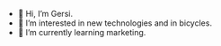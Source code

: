 - 👋 Hi, I’m Gersi.
- 👀 I’m interested in new technologies and in bicycles. 
- 🌱 I’m currently learning marketing.


<!---
gersidushku754/gersidushku754 is a ✨ special ✨ repository because its `README.md` (this file) appears on your GitHub profile.
You can click the Preview link to take a look at your changes.
--->
